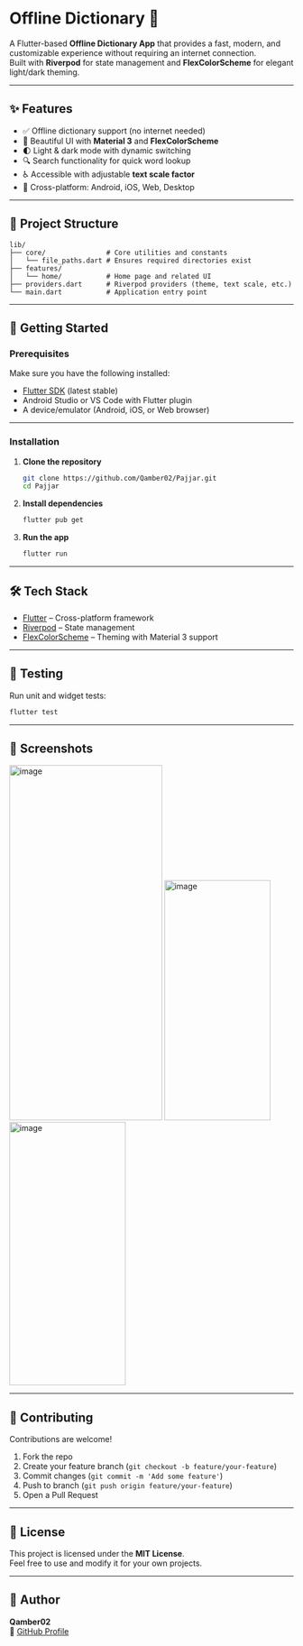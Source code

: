 # Offline Dictionary 📘

A Flutter-based **Offline Dictionary App** that provides a fast, modern, and customizable experience without requiring an internet connection.  
Built with **Riverpod** for state management and **FlexColorScheme** for elegant light/dark theming.

---

## ✨ Features

- ✅ Offline dictionary support (no internet needed)  
- 🎨 Beautiful UI with **Material 3** and **FlexColorScheme**  
- 🌓 Light & dark mode with dynamic switching  
- 🔍 Search functionality for quick word lookup  
- ♿ Accessible with adjustable **text scale factor**  
- 📱 Cross-platform: Android, iOS, Web, Desktop  

---

## 📂 Project Structure

```
lib/
├── core/               # Core utilities and constants
│   └── file_paths.dart # Ensures required directories exist
├── features/
│   └── home/           # Home page and related UI
├── providers.dart      # Riverpod providers (theme, text scale, etc.)
└── main.dart           # Application entry point
```

---

## 🚀 Getting Started

### Prerequisites
Make sure you have the following installed:
- [Flutter SDK](https://flutter.dev/docs/get-started/install) (latest stable)
- Android Studio or VS Code with Flutter plugin
- A device/emulator (Android, iOS, or Web browser)

---

### Installation

1. **Clone the repository**
   ```bash
   git clone https://github.com/Qamber02/Pajjar.git
   cd Pajjar
   ```

2. **Install dependencies**
   ```bash
   flutter pub get
   ```

3. **Run the app**
   ```bash
   flutter run
   ```

---

## 🛠 Tech Stack

- [Flutter](https://flutter.dev/) – Cross-platform framework  
- [Riverpod](https://riverpod.dev/) – State management  
- [FlexColorScheme](https://pub.dev/packages/flex_color_scheme) – Theming with Material 3 support  

---

## 🧪 Testing

Run unit and widget tests:
```bash
flutter test
```

---

## 📸 Screenshots

<img width="271" height="630" alt="image" src="https://github.com/user-attachments/assets/72082c14-51e7-4937-99bd-0a82cd410184" />

<img width="188" height="426" alt="image" src="https://github.com/user-attachments/assets/9803c83c-db94-4186-8519-871599c89c79" />
<img width="206" height="467" alt="image" src="https://github.com/user-attachments/assets/c1147ca0-90d9-4df5-87f1-5a1b92eb8fc3" />



---

## 🤝 Contributing

Contributions are welcome!  
1. Fork the repo  
2. Create your feature branch (`git checkout -b feature/your-feature`)  
3. Commit changes (`git commit -m 'Add some feature'`)  
4. Push to branch (`git push origin feature/your-feature`)  
5. Open a Pull Request  

---

## 📄 License

This project is licensed under the **MIT License**.  
Feel free to use and modify it for your own projects.

---

## 👤 Author

**Qamber02**  
🔗 [GitHub Profile](https://github.com/Qamber02)
